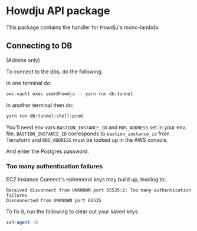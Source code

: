 # Howdju API package

This package contains the handler for Howdju's mono-lambda.

## Connecting to DB

(Admins only)

To connect to the dbs, do the following.

In one terminal do:

```sh
aws-vault exec user@howdju -- yarn run db:tunnel
```

In another terminal then do:

```sh
yarn run db:tunnel:shell:prod
```

You'll need env vars `BASTION_INSTANCE_ID` and `RDS_ADDRESS` set in your env. file.
`BASTION_INSTANCE_ID` corresponds to `bastion_instance_id` from Terraform and
`RDS_ADDRESS` must be looked up in the AWS console.

And enter the Postgres password.

### Too many authentication failures

EC2 Instance Connect's ephemeral keys may build up, leading to:

```text
Received disconnect from UNKNOWN port 65535:2: Too many authentication failures
Disconnected from UNKNOWN port 65535
```

To fix it, run the following to clear out your saved keys.

```sh
ssh-agent -D
```
